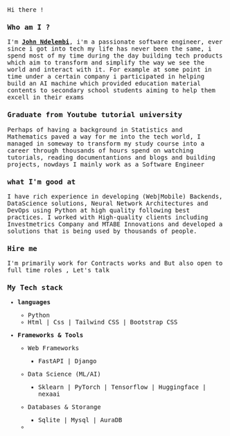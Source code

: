 <!---
Johnndelembi/Johnndelembi is a ✨ special ✨ repository because its `README.md` (this file) appears on your GitHub profile.
You can click the Preview link to take a look at your changes.
--->

<samp>
<p>Hi there !</p>


### Who am I ?
<p>
I'm <b><a href="https://johnny-dev.onrender.com/#hero">John Ndelembi</a></b>, i'm a passionate software engineer, ever since i got into tech my life has never been the same, i spend most of my time during the day building tech products which aim to transform and simplify the way we see the world and interact with it. For example at some point in time under a certain company i participated in helping build an AI machine which provided education material contents to secondary school students aiming to help them excell in their exams

### Graduate from Youtube tutorial university

Perhaps of having a background in Statistics and Mathematics paved a way for me into the tech world, I managed in someway to transform my study course into a career through thousands of hours spend on watching tutorials, reading documentantions and blogs and building projects, nowdays I mainly work as a Software Engineer

### what I'm good at

I have rich experience in developing (Web|Mobile) Backends, DataScience solutions, Neural Network Architectures and DevOps using Python at high quality following best practices. I worked with High-quality clients including Investmetrics Company and MTABE Innovations and developed a solutions that is being used by thousands of people.


### Hire me 

I'm primarily work for Contracts works and But also open to full time roles , Let's talk


</p>

<h3>My Tech stack</h3>
<ul>
    <li>
        <p><b>languages</b></p>
        <ul>
            <li>Python </li>
            <li>Html | Css | Tailwind CSS | Bootstrap CSS </li>
        </ul>
    </li>
    <li>
        <p><b>Frameworks & Tools</b></p>
        <ul>
            <li>
                <p>Web Frameworks</p>
                <ul>
                    <li> FastAPI | Django </li>
                </ul>
            <li>
                <p>Data Science (ML/AI)</p>
                <ul>
                    <li>Sklearn | PyTorch | Tensorflow | Huggingface | nexaai </li>
                </ul>
            </li>
            <li>
                <p> Databases & Storange</p>
                <ul>
                    <li> Sqlite | Mysql | AuraDB</li>
                </ul>
                </li>
            <li>
               

